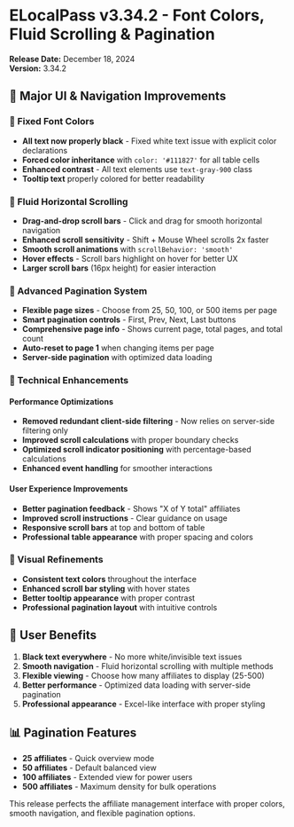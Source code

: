 # ELocalPass v3.34.2 - Font Colors, Fluid Scrolling & Pagination

**Release Date:** December 18, 2024  
**Version:** 3.34.2

## 🎯 Major UI & Navigation Improvements

### 🖤 Fixed Font Colors
- **All text now properly black** - Fixed white text issue with explicit color declarations
- **Forced color inheritance** with `color: '#111827'` for all table cells
- **Enhanced contrast** - All text elements use `text-gray-900` class
- **Tooltip text** properly colored for better readability

### 🔄 Fluid Horizontal Scrolling
- **Drag-and-drop scroll bars** - Click and drag for smooth horizontal navigation
- **Enhanced scroll sensitivity** - Shift + Mouse Wheel scrolls 2x faster
- **Smooth scroll animations** with `scrollBehavior: 'smooth'`
- **Hover effects** - Scroll bars highlight on hover for better UX
- **Larger scroll bars** (16px height) for easier interaction

### 📄 Advanced Pagination System
- **Flexible page sizes** - Choose from 25, 50, 100, or 500 items per page
- **Smart pagination controls** - First, Prev, Next, Last buttons
- **Comprehensive page info** - Shows current page, total pages, and total count
- **Auto-reset to page 1** when changing items per page
- **Server-side pagination** with optimized data loading

### 🔧 Technical Enhancements

#### Performance Optimizations
- **Removed redundant client-side filtering** - Now relies on server-side filtering only
- **Improved scroll calculations** with proper boundary checks
- **Optimized scroll indicator positioning** with percentage-based calculations
- **Enhanced event handling** for smoother interactions

#### User Experience Improvements
- **Better pagination feedback** - Shows "X of Y total" affiliates
- **Improved scroll instructions** - Clear guidance on usage
- **Responsive scroll bars** at top and bottom of table
- **Professional table appearance** with proper spacing and colors

### 🎨 Visual Refinements
- **Consistent text colors** throughout the interface
- **Enhanced scroll bar styling** with hover states
- **Better tooltip appearance** with proper contrast
- **Professional pagination layout** with intuitive controls

## 🚀 User Benefits
1. **Black text everywhere** - No more white/invisible text issues
2. **Smooth navigation** - Fluid horizontal scrolling with multiple methods
3. **Flexible viewing** - Choose how many affiliates to display (25-500)
4. **Better performance** - Optimized data loading with server-side pagination
5. **Professional appearance** - Excel-like interface with proper styling

## 📊 Pagination Features
- **25 affiliates** - Quick overview mode
- **50 affiliates** - Default balanced view  
- **100 affiliates** - Extended view for power users
- **500 affiliates** - Maximum density for bulk operations

This release perfects the affiliate management interface with proper colors, smooth navigation, and flexible pagination options. 